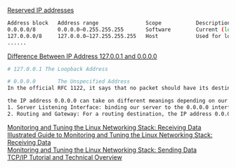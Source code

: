 [Reserved IP addresses](https://en.wikipedia.org/wiki/Reserved_IP_addresses)
```bash
Address block	Address range				Scope			Description
0.0.0.0/8		0.0.0.0–0.255.255.255		Software		Current (local, "this") network
127.0.0.0/8		127.0.0.0–127.255.255.255	Host			Used for loopback addresses to the local host
......
```

[Difference Between IP Address 127.0.0.1 and 0.0.0.0](https://www.baeldung.com/linux/difference-ip-address)
```bash
# 127.0.0.1	The Loopback Address

# 0.0.0.0		The Unspecified Address
In the official RFC 1122, it says that no packet should have its destination set as 0.0.0.0, and it’s only accepted to set 0.0.0.0 as its source address during the IP address initialization stage. Specifically, when a device first joins a network, it will send a packet indicating its source address as 0.0.0.0. This would let the DHCP server know that the device needs an IP address assignment.

the IP address 0.0.0.0 can take on different meanings depending on our context:
1. Server Listening Interface: binding our server to the 0.0.0.0 interface means we want to accept traffic from all of the available interfaces
2. Routing and Gateway: For a routing destination, the IP address 0.0.0.0 means the default route

```

[Monitoring and Tuning the Linux Networking Stack: Receiving Data](https://blog.packagecloud.io/monitoring-tuning-linux-networking-stack-receiving-data/)  
[Illustrated Guide to Monitoring and Tuning the Linux Networking Stack: Receiving Data](https://blog.packagecloud.io/illustrated-guide-monitoring-tuning-linux-networking-stack-receiving-data/)  
[Monitoring and Tuning the Linux Networking Stack: Sending Data](https://blog.packagecloud.io/monitoring-tuning-linux-networking-stack-sending-data/)  
[TCP/IP Tutorial and Technical Overview](https://www.redbooks.ibm.com/redbooks/pdfs/gg243376.pdf)  